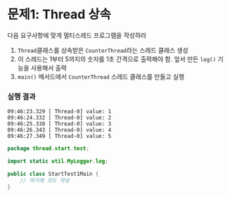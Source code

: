 # 문제1: Thread 상속
다음 요구사항에 맞게 멀티스레드 프로그램을 작성하라
 
1. `Thread`클래스를 상속받은 `CounterThread`라는 스레드 클래스 생성
2. 이 스레드는 1부터 5까지의 숫자를 1초 간격으로 출력해야 함. 앞서 만든 `log()` 기능을 사용해서 출력
3. `main()` 메서드에서 `CounterThread` 스레드 클래스를 만들고 실행

### 실행 결과
```text
09:46:23.329 [ Thread-0] value: 1
09:46:24.332 [ Thread-0] value: 2
09:46:25.338 [ Thread-0] value: 3
09:46:26.343 [ Thread-0] value: 4
09:46:27.349 [ Thread-0] value: 5
```

```java
package thread.start.test;

import static util.MyLogger.log;

public class StartTest1Main {
    // 여기에 코드 작성
}
```